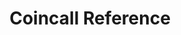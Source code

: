 ---
title: Coincall Reference

# language_tabs: # must be one of https://git.io/vQNgJ
#   - shell
  # - java
  # - python
  # - javascript

toc_footers:
  - <a href='#'>API Powered by Coincall</a>

includes:
  - base_en
  - mm_program
  - public_en
  - account_en
  - option_en
  - futures_en
  - spot_en
  - option_ws_en
  - futures_ws_en
  - spot_ws_en
  - referral_en
  - errors_en

search: false

code_clipboard: true

meta:
  - name: description
    content: Documentation for the Coincall API
---
